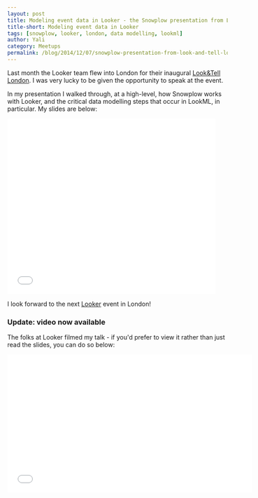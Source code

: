 ```yaml
---
layout: post
title: Modeling event data in Looker - the Snowplow presentation from Look&Tell London, November 2014
title-short: Modeling event data in Looker
tags: [snowplow, looker, london, data modelling, lookml]
author: Yali
category: Meetups
permalink: /blog/2014/12/07/snowplow-presentation-from-look-and-tell-london-event-november-2014/
---
```


Last month the Looker team flew into London for their inaugural [Look&Tell London][looker-london]. I was very lucky to be given the opportunity to speak at the event.

In my presentation I walked through, at a high-level, how Snowplow works with Looker, and the critical data modelling steps that occur in LookML, in particular. My slides are below:

<div class="iframe-container">
    <iframe src="//www.slideshare.net/slideshow/embed_code/42474391" width="476" height="400" frameborder="0" marginwidth="0" marginheight="0" scrolling="no">    </iframe>
</div>

<!--more-->

I look forward to the next [Looker][looker] event in London!

### Update: video now available

The folks at Looker filmed my talk - if you'd prefer to view it rather than just read the slides, you can do so below:

<div class="iframe-container">
    <iframe width="560" height="315" src="//www.youtube.com/embed/IChgdZXcAJs" frameborder="0" allowfullscreen>    </iframe>
</div>

[looker-london]: http://www.looker.com/events/london
[looker]: http://www.looker.com/
